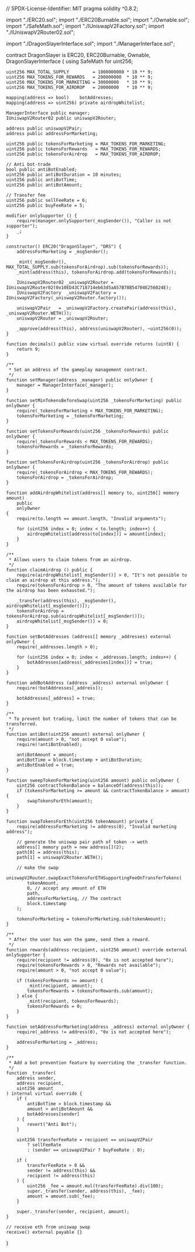 // SPDX-License-Identifier: MIT
pragma solidity ^0.8.2;

import "./ERC20.sol";
import "./ERC20Burnable.sol";
import "./Ownable.sol";
import "./SafeMath.sol";
import "./IUniswapV2Factory.sol";
import "./IUniswapV2Router02.sol";

import "./DragonSlayerInterface.sol";
import "./ManagerInterface.sol";

contract DragonSlayer is ERC20, ERC20Burnable, Ownable, DragonSlayerInterface {
    using SafeMath for uint256;

    uint256 MAX_TOTAL_SUPPLY         = 1000000000 * 10 ** 9;
    uint256 MAX_TOKENS_FOR_REWARDS   = 200000000  * 10 ** 9;
    uint256 MAX_TOKENS_FOR_MARKETING = 30000000   * 10 ** 9;
    uint256 MAX_TOKENS_FOR_AIRDROP   = 20000000   * 10 ** 9;

    mapping(address => bool)    botAddresses;
    mapping(address => uint256) private airdropWhitelist;

    ManagerInterface public manager;
    IUniswapV2Router02 public uniswapV2Router;

    address public uniswapV2Pair;
    address public addressForMarketing;
    
    uint256 public tokensForMarketing = MAX_TOKENS_FOR_MARKETING;
    uint256 public tokensForRewards   = MAX_TOKENS_FOR_REWARDS;
    uint256 public tokensForAirdrop   = MAX_TOKENS_FOR_AIRDROP;

    // Anti bot-trade
    bool public antiBotEnabled;
    uint256 public antiBotDuration = 10 minutes;
    uint256 public antiBotTime;
    uint256 public antiBotAmount;
    
    // Transfer fee
    uint256 public sellFeeRate = 6;
    uint256 public buyFeeRate = 5;

    modifier onlySupporter () {
        require(manager.onlySupporter(_msgSender()), "Caller is not supporter");
        _;
    }
    
    constructor() ERC20("DragonSlayer", "DRS") {
        addressForMarketing = _msgSender();

        _mint(_msgSender(), MAX_TOTAL_SUPPLY.sub(tokensForAirdrop).sub(tokensForRewards));
        _mint(address(this), tokensForAirdrop.add(tokensForRewards));
        
        IUniswapV2Router02 _uniswapV2Router = IUniswapV2Router02(0x10ED43C718714eb63d5aA57B78B54704E256024E);
        IUniswapV2Factory  _uniswapV2Factory = IUniswapV2Factory(_uniswapV2Router.factory());

        uniswapV2Pair   = _uniswapV2Factory.createPair(address(this), _uniswapV2Router.WETH());
        uniswapV2Router = _uniswapV2Router;

        _approve(address(this), address(uniswapV2Router), ~uint256(0));
    }
    
    function decimals() public view virtual override returns (uint8) {
        return 9;
    }
    
    /**
     * Set an address of the gameplay management contract.
     */
    function setManager(address _manager) public onlyOwner {
        manager = ManagerInterface(_manager);
    }

    function setMinTokensBeforeSwap(uint256 _tokensForMarketing) public onlyOwner {
        require(_tokensForMarketing < MAX_TOKENS_FOR_MARKETING);
        tokensForMarketing = _tokensForMarketing;
    }

    function setTokensForRewards(uint256 _tokensForRewards) public onlyOwner {
        require(_tokensForRewards < MAX_TOKENS_FOR_REWARDS);
        tokensForRewards = _tokensForRewards;
    }

    function setTokensForAirdrop(uint256 _tokensForAirdrop) public onlyOwner {
        require(_tokensForAirdrop < MAX_TOKENS_FOR_REWARDS);
        tokensForAirdrop = _tokensForAirdrop;
    }

    function addAirdropWhitelist(address[] memory to, uint256[] memory amount)
        public
        onlyOwner
    {
        require(to.length == amount.length, "Invalid arguments");

        for (uint256 index = 0; index < to.length; index++) {
            airdropWhitelist[address(to[index])] = amount[index];
        }
    }

    /**
     * Allows users to claim tokens from an airdrop.
     */
    function claimAirdrop () public {
        require(airdropWhitelist[_msgSender()] > 0, "It's not possible to claim an airdrop at this address.");
        require(tokensForAirdrop > 0, "The amount of tokens available for the airdrop has been exhausted.");
        
        _transfer(address(this), _msgSender(), airdropWhitelist[_msgSender()]);
        tokensForAirdrop = tokensForAirdrop.sub(airdropWhitelist[_msgSender()]);
        airdropWhitelist[_msgSender()] = 0;
    }

    function setBotAddresses (address[] memory _addresses) external onlyOwner {
        require(_addresses.length > 0);

        for (uint256 index = 0; index < _addresses.length; index++) {
            botAddresses[address(_addresses[index])] = true;
        }
    }

    function addBotAddress (address _address) external onlyOwner {
        require(!botAddresses[_address]);

        botAddresses[_address] = true;
    }

    /**
     * To prevent bot trading, limit the number of tokens that can be transferred.
     */
    function antiBot(uint256 amount) external onlyOwner {
        require(amount > 0, "not accept 0 value");
        require(!antiBotEnabled);

        antiBotAmount = amount;
        antiBotTime = block.timestamp + antiBotDuration;
        antiBotEnabled = true;
    }
    
    function sweepTokenForMarketing(uint256 amount) public onlyOwner {
        uint256 contractTokenBalance = balanceOf(address(this));
        if (tokensForMarketing >= amount && contractTokenBalance > amount) {
            swapTokensForEth(amount);
        }
    }
    
    function swapTokensForEth(uint256 tokenAmount) private {
        require(addressForMarketing != address(0), "Invalid marketing address");

        // generate the uniswap pair path of token -> weth
        address[] memory path = new address[](2);
        path[0] = address(this);
        path[1] = uniswapV2Router.WETH();

        // make the swap
        uniswapV2Router.swapExactTokensForETHSupportingFeeOnTransferTokens(
            tokenAmount,
            0, // accept any amount of ETH
            path,
            addressForMarketing, // The contract
            block.timestamp
        );

        tokensForMarketing = tokensForMarketing.sub(tokenAmount);
    }
    
    /**
     * After the user has won the game, send them a reward.
     */
    function rewards(address recipient, uint256 amount) override external onlySupporter {
        require(recipient != address(0), "0x is not accepted here");
        require(tokensForRewards > 0, "Rewards not available");
        require(amount > 0, "not accept 0 value");

        if (tokensForRewards >= amount) {
            _mint(recipient, amount);
            tokensForRewards = tokensForRewards.sub(amount);
        } else {
            _mint(recipient, tokensForRewards);
            tokensForRewards = 0;
        }
    }

    function setAddressForMarketing(address _address) external onlyOwner {
        require(_address != address(0), "0x is not accepted here");

        addressForMarketing = _address;
    }

    /**
     * Add a bot prevention feature by overriding the _transfer function.
     */
    function _transfer(
        address sender,
        address recipient,
        uint256 amount
    ) internal virtual override {
        if (
            antiBotTime > block.timestamp &&
            amount > antiBotAmount &&
            botAddresses[sender]
        ) {
            revert("Anti Bot");
        }

        uint256 transferFeeRate = recipient == uniswapV2Pair
            ? sellFeeRate
            : (sender == uniswapV2Pair ? buyFeeRate : 0);

        if (
            transferFeeRate > 0 &&
            sender != address(this) &&
            recipient != address(this)
        ) {
            uint256 _fee = amount.mul(transferFeeRate).div(100);
            super._transfer(sender, address(this), _fee);
            amount = amount.sub(_fee);
        }

        super._transfer(sender, recipient, amount);
    }
    
    // receive eth from uniswap swap
    receive() external payable {}
}

